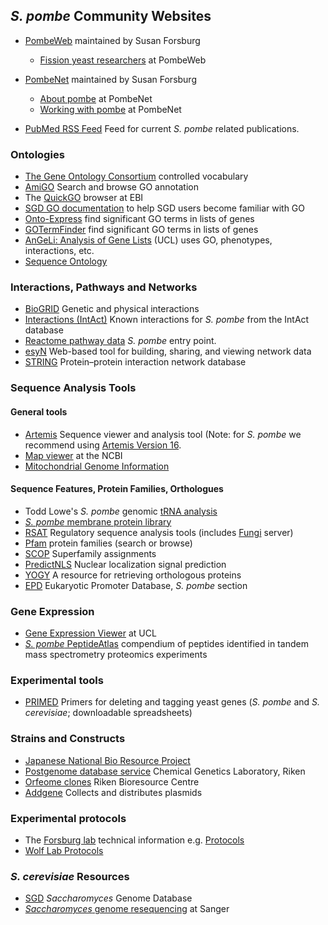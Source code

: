 ## *S. pombe* Community Websites

-   [PombeWeb](http://www-bcf.usc.edu/~forsburg/pombeweb.html) maintained by Susan Forsburg
    -   [Fission yeast researchers](http://www-bcf.usc.edu/~forsburg/pombeweb.html#people) at PombeWeb

-   [PombeNet](http://www-bcf.usc.edu/~forsburg/main.html) maintained by Susan Forsburg
    -   [About pombe](http://www-bcf.usc.edu/~forsburg/main.html) at PombeNet
    -   [Working with pombe](http://www-bcf.usc.edu/~forsburg/plasmids.html) at PombeNet

-   [PubMed RSS Feed](http://eutils.ncbi.nlm.nih.gov/entrez/eutils/erss.cgi?rss_guid=1ToPSyjDNLLW2R_UIOHFTxnRdlJouyMeQX4YfwMFXtO8d87M4r)
    Feed for current *S. pombe* related publications.

### Ontologies

-   [The Gene Ontology Consortium](http://www.geneontology.org/) controlled vocabulary
-   [AmiGO](http://amigo.geneontology.org/) Search and browse GO annotation
-   The [QuickGO](http://www.ebi.ac.uk/quickgo/) browser at EBI
-   [SGD GO documentation](https://sites.google.com/view/yeastgenome-help/function-help/gene-ontology-go)
    to help SGD users become familiar with GO
-   [Onto-Express](http://vortex.cs.wayne.edu/projects.htm#Onto-Express)
    find significant GO terms in lists of genes
-   [GOTermFinder](http://go.princeton.edu/cgi-bin/GOTermFinder)
    find significant GO terms in lists of genes
-   [AnGeLi: Analysis of Gene Lists](http://bahlerweb.cs.ucl.ac.uk/cgi-bin/GLA/GLA_input) (UCL)
    uses GO, phenotypes, interactions, etc.
-   [Sequence Ontology](http://www.sequenceontology.org/)

### Interactions, Pathways and Networks

-   [BioGRID](http://www.thebiogrid.org/) Genetic and physical
    interactions
-   [Interactions (IntAct)](http://www.ebi.ac.uk/intact/pages/interactions/interactions.xhtml?query=species:4896)
    Known interactions for *S. pombe* from the IntAct database
-   [Reactome pathway data](http://reactome.org/PathwayBrowser/#/SPECIES=68324)
    *S. pombe* entry point.
-   [esyN](http://www.esyn.org/index.php) Web-based tool for building,
    sharing, and viewing network data
-   [STRING](http://string-db.org/) Protein–protein interaction network database

### Sequence Analysis Tools

#### General tools

<!--
-   [GBrowse Wiki](http://gbrowse.org/wiki/index.php/Schizosaccharomyces_pombe)
    for *S. pombe*
-->
-   [Artemis](http://www.sanger.ac.uk/science/tools/artemis) Sequence
    viewer and analysis tool (Note: for *S. pombe* we recommend using [Artemis Version 16](ftp://ftp.sanger.ac.uk/pub/resources/software/artemis/v16/). 
-   [Map viewer](http://www.ncbi.nlm.nih.gov/mapview/map_search.cgi?chr=spombe.inf)
    at the NCBI
-   [Mitochondrial Genome Information](http://megasun.bch.umontreal.ca/People/lang/species/spo/spombe.html)

#### Sequence Features, Protein Families, Orthologues

-   Todd Lowe's *S. pombe* genomic [tRNA analysis](http://gtrnadb.ucsc.edu/GtRNAdb2/genomes/eukaryota/Schi_pomb_972h/)
-   [*S. pombe* membrane protein library](http://wardlab.cbs.umn.edu/pombe/)
-   [RSAT](http://www.rsat.eu/) Regulatory sequence analysis tools
    (includes [Fungi](http://rsat-tagc.univ-mrs.fr/rsat/) server)
-   [Pfam](http://pfam.xfam.org/) protein families (search or
    browse)
-   [SCOP](http://supfam.org/SUPERFAMILY/cgi-bin/gen_list.cgi?genome=iz)
    Superfamily assignments
-   [PredictNLS](https://rostlab.org/owiki/index.php/PredictNLS)
    Nuclear localization signal prediction
-   [YOGY](http://www.bahlerlab.info/YOGY/) A resource for
    retrieving orthologous proteins
-   [EPD](http://epd.vital-it.ch/S_pombe/S_pombe_database.php)
    Eukaryotic Promoter Database, *S. pombe* section

### Gene Expression

-   [Gene Expression Viewer](http://www.bahlerlab.info/cgi-bin/SPGE/geexview) at UCL
-   [*S. pombe* PeptideAtlas](https://db.systemsbiology.net/sbeams/cgi/PeptideAtlas/buildDetails?atlas_build_id=355)
    compendium of peptides identified in tandem mass spectrometry
    proteomics experiments

### Experimental tools

-   [PRIMED](http://www.massgeneral.org/cancer/research/motamediresources.aspx)
    Primers for deleting and tagging yeast genes (*S. pombe* and *S. cerevisiae*; downloadable spreadsheets)

### Strains and Constructs

-   [Japanese National Bio Resource Project](http://yeast.lab.nig.ac.jp/yeast/)
-   [Postgenome database service](http://www.riken.jp/SPD/index.html) Chemical Genetics
    Laboratory, Riken
-   [Orfeome clones](http://dna.brc.riken.jp/en/yoshidayeast_en) Riken
    Bioresource Centre
-   [Addgene](http://www.addgene.org) Collects and distributes plasmids

### Experimental protocols

-   The [Forsburg lab](http://www-bcf.usc.edu/~forsburg/plasmids.html)
    technical information e.g.
    [Protocols](http://www-bcf.usc.edu/~forsburg/Protocols.html)
-   [Wolf Lab Protocols](http://www.dieter-wolf-lab.org/protocols/)

### *S. cerevisiae* Resources

-   [SGD](http://www.yeastgenome.org/) *Saccharomyces* Genome Database
-   [*Saccharomyces* genome resequencing](http://www.sanger.ac.uk/research/projects/genomeinformatics/sgrp.html) at Sanger
